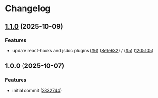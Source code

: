 # Changelog

## [1.1.0](https://github.com/nicksp/eslint-config/compare/v1.0.0...v1.1.0) (2025-10-09)

### Features

* update react-hooks and jsdoc plugins ([#6](https://github.com/nicksp/eslint-config/issues/6)) ([8e1e632](https://github.com/nicksp/eslint-config/commit/8e1e6327de4d576f2eb17f84c5e4d91cdc58bbdc)) / ([#5](https://github.com/nicksp/eslint-config/issues/5)) ([1205105](https://github.com/nicksp/eslint-config/commit/1205105719e2c38684bdd025436838fdf9133c46))

## 1.0.0 (2025-10-07)

### Features

* initial commit ([3832744](https://github.com/nicksp/eslint-config/commit/3832744957e140ac7931bb508457b6df663ccba2))

